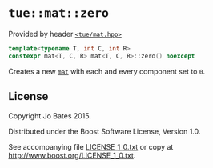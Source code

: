 `tue::mat::zero`
================
Provided by header [`<tue/mat.hpp>`](../../headers/mat.md)

```c++
template<typename T, int C, int R>
constexpr mat<T, C, R> mat<T, C, R>::zero() noexcept
```

Creates a new [`mat`](../../headers/mat.md) with each and every component set to
`0`.

License
-------
Copyright Jo Bates 2015.

Distributed under the Boost Software License, Version 1.0.

See accompanying file [LICENSE_1_0.txt](../../../LICENSE_1_0.txt) or copy at
http://www.boost.org/LICENSE_1_0.txt.
